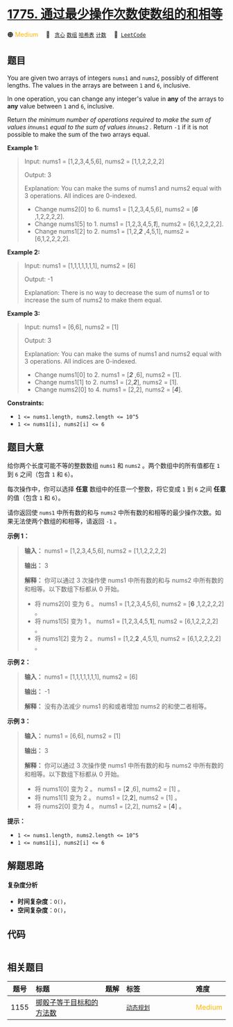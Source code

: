 # [1775. 通过最少操作次数使数组的和相等](https://leetcode.com/problems/equal-sum-arrays-with-minimum-number-of-operations)

🟠 <font color=#ffb800>Medium</font>&emsp; 🔖&ensp; [`贪心`](/leetcode/outline/tag/greedy.md) [`数组`](/leetcode/outline/tag/array.md) [`哈希表`](/leetcode/outline/tag/hash-table.md) [`计数`](/leetcode/outline/tag/counting.md)&emsp; 🔗&ensp;[`LeetCode`](https://leetcode.com/problems/equal-sum-arrays-with-minimum-number-of-operations)


## 题目

You are given two arrays of integers `nums1` and `nums2`, possibly of
different lengths. The values in the arrays are between `1` and `6`,
inclusive.

In one operation, you can change any integer's value in **any** of the arrays
to **any** value between `1` and `6`, inclusive.

Return _the minimum number of operations required to make the sum of values
in_`nums1` _equal to the sum of values in_`nums2` _._ Return `-1`​​​​​ if it
is not possible to make the sum of the two arrays equal.



**Example 1:**

> Input: nums1 = [1,2,3,4,5,6], nums2 = [1,1,2,2,2,2]
> 
> Output: 3
> 
> Explanation: You can make the sums of nums1 and nums2 equal with 3 operations. All indices are 0-indexed.
> - Change nums2[0] to 6. nums1 = [1,2,3,4,5,6], nums2 = [_**6**_ ,1,2,2,2,2].
> - Change nums1[5] to 1. nums1 = [1,2,3,4,5,**_1_**], nums2 = [6,1,2,2,2,2].
> - Change nums1[2] to 2. nums1 = [1,2,**_2_** ,4,5,1], nums2 = [6,1,2,2,2,2].

**Example 2:**

> Input: nums1 = [1,1,1,1,1,1,1], nums2 = [6]
> 
> Output: -1
> 
> Explanation: There is no way to decrease the sum of nums1 or to increase the sum of nums2 to make them equal.

**Example 3:**

> Input: nums1 = [6,6], nums2 = [1]
> 
> Output: 3
> 
> Explanation: You can make the sums of nums1 and nums2 equal with 3 operations. All indices are 0-indexed. 
> - Change nums1[0] to 2. nums1 = [**_2_** ,6], nums2 = [1].
> - Change nums1[1] to 2. nums1 = [2,**_2_**], nums2 = [1].
> - Change nums2[0] to 4. nums1 = [2,2], nums2 = [**_4_**].

**Constraints:**

  * `1 <= nums1.length, nums2.length <= 10^5`
  * `1 <= nums1[i], nums2[i] <= 6`


## 题目大意

给你两个长度可能不等的整数数组 `nums1` 和 `nums2` 。两个数组中的所有值都在 `1` 到 `6` 之间（包含 `1` 和 `6`）。

每次操作中，你可以选择 **任意** 数组中的任意一个整数，将它变成 `1` 到 `6` 之间 **任意** 的值（包含 `1` 和 `6`）。

请你返回使 `nums1` 中所有数的和与 `nums2` 中所有数的和相等的最少操作次数。如果无法使两个数组的和相等，请返回 `-1` 。

**示例 1：**

> 
> 
> 
> 
> 
> **输入：** nums1 = [1,2,3,4,5,6], nums2 = [1,1,2,2,2,2]
> 
> **输出：** 3
> 
> **解释：** 你可以通过 3 次操作使 nums1 中所有数的和与 nums2 中所有数的和相等。以下数组下标都从 0 开始。
> - 将 nums2[0] 变为 6 。 nums1 = [1,2,3,4,5,6], nums2 = [**6** ,1,2,2,2,2] 。
> - 将 nums1[5] 变为 1 。 nums1 = [1,2,3,4,5,**1**], nums2 = [6,1,2,2,2,2] 。
> - 将 nums1[2] 变为 2 。 nums1 = [1,2,**2** ,4,5,1], nums2 = [6,1,2,2,2,2] 。
> 
> 

**示例 2：**

> 
> 
> 
> 
> 
> **输入：** nums1 = [1,1,1,1,1,1,1], nums2 = [6]
> 
> **输出：** -1
> 
> **解释：** 没有办法减少 nums1 的和或者增加 nums2 的和使二者相等。
> 
> 

**示例 3：**

> 
> 
> 
> 
> 
> **输入：** nums1 = [6,6], nums2 = [1]
> 
> **输出：** 3
> 
> **解释：** 你可以通过 3 次操作使 nums1 中所有数的和与 nums2 中所有数的和相等。以下数组下标都从 0 开始。
> - 将 nums1[0] 变为 2 。 nums1 = [**2** ,6], nums2 = [1] 。
> - 将 nums1[1] 变为 2 。 nums1 = [2,**2**], nums2 = [1] 。
> - 将 nums2[0] 变为 4 。 nums1 = [2,2], nums2 = [**4**] 。
> 
> 

**提示：**

  * `1 <= nums1.length, nums2.length <= 10^5`
  * `1 <= nums1[i], nums2[i] <= 6`


## 解题思路

#### 复杂度分析

- **时间复杂度**：`O()`，
- **空间复杂度**：`O()`，

## 代码

```javascript

```

## 相关题目

<!-- prettier-ignore -->
| 题号 | 标题 | 题解 | 标签 | 难度 |
| :------: | :------ | :------: | :------ | :------ |
| 1155 | [掷骰子等于目标和的方法数](https://leetcode.com/problems/number-of-dice-rolls-with-target-sum) |  |  [`动态规划`](/leetcode/outline/tag/dynamic-programming.md) | <font color=#ffb800>Medium</font> |

<style>
.blue {
    background-color: #096dd9;
    padding: 0.25rem 0.5rem;
    margin: 0;
    font-size: 0.85em;
    border-radius: 3px;
    color: white;
    font-weight: 500;
}
table th:first-of-type { width: 10%; }
table th:nth-of-type(2) { width: 35%; }
table th:nth-of-type(3) { width: 10%; }
table th:nth-of-type(4) { width: 35%; }
table th:nth-of-type(5) { width: 10%; }
</style>

